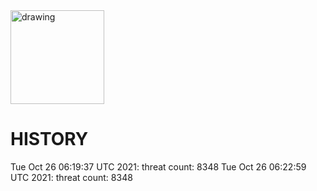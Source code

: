<img src="https://gnxsecurity.com/gnx-round.jpeg" alt="drawing" width="150"/>

# HISTORY
Tue Oct 26 06:19:37 UTC 2021: threat count: 8348
Tue Oct 26 06:22:59 UTC 2021: threat count: 8348
